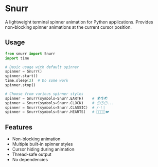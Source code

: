 # Snurr

A lightweight terminal spinner animation for Python applications. Provides non-blocking spinner animations at the current cursor position.

## Usage

```python
from snurr import Snurr
import time

# Basic usage with default spinner
spinner = Snurr()
spinner.start()
time.sleep(2)  # Do some work
spinner.stop()

# Choose from various spinner styles
spinner = Snurr(symbols=Snurr.EARTH)    # 🌍🌎🌏
spinner = Snurr(symbols=Snurr.CLOCK)    # 🕐🕑🕒...
spinner = Snurr(symbols=Snurr.CLASSIC)  # /-\|
spinner = Snurr(symbols=Snurr.HEARTS)   # 💛💙💜💚❤️
```

## Features

- Non-blocking animation
- Multiple built-in spinner styles
- Cursor hiding during animation
- Thread-safe output
- No dependencies
